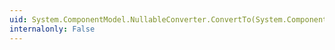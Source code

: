 ```yaml
---
uid: System.ComponentModel.NullableConverter.ConvertTo(System.ComponentModel.ITypeDescriptorContext,System.Globalization.CultureInfo,System.Object,System.Type)
internalonly: False
---
```

